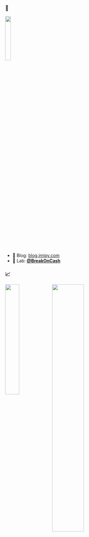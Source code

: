 ### 👋

<img src="https://github.com/user-attachments/assets/2941be7e-5702-43b3-9dda-b32fb6f089ba" width=19%>

- 📖 Blog: [blog.imipy.com](https://blog.imipy.com)
- 📱 Lab: [**@BreakOnCash**](https://github.com/BreakOnCrash)


### 📈
<div>
  <img src="https://github-readme-stats.vercel.app/api/top-langs/?username=ac0d3r&layout=donut&hide=html,yara,css" width=30% style="float: left">
  <img src="https://github-readme-stats.vercel.app/api?username=ac0d3r&show_icons=true&theme=onedark" width=45%>
</div>

